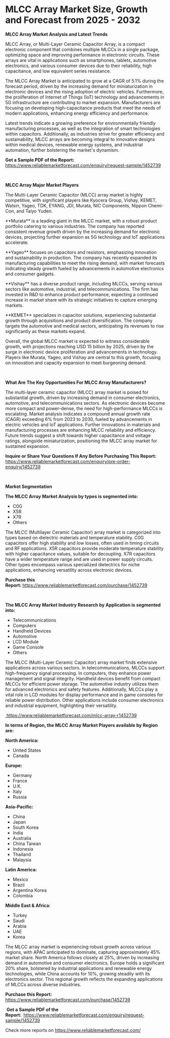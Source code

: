 <p><h1>MLCC Array Market Size, Growth and Forecast from 2025 - 2032</h1></p><p><strong>MLCC Array Market Analysis and Latest Trends</strong></p>
<p><p>MLCC Array, or Multi-Layer Ceramic Capacitor Array, is a compact electronic component that combines multiple MLCCs in a single package, optimizing space and improving performance in electronic circuits. These arrays are vital in applications such as smartphones, tablets, automotive electronics, and various consumer devices due to their reliability, high capacitance, and low equivalent series resistance.</p><p>The MLCC Array Market is anticipated to grow at a CAGR of 5.1% during the forecast period, driven by the increasing demand for miniaturization in electronic devices and the rising adoption of electric vehicles. Furthermore, the proliferation of Internet of Things (IoT) technology and advancements in 5G infrastructure are contributing to market expansion. Manufacturers are focusing on developing high-capacitance products that meet the needs of modern applications, enhancing energy efficiency and performance.</p><p>Latest trends indicate a growing preference for environmentally friendly manufacturing processes, as well as the integration of smart technologies within capacitors. Additionally, as industries strive for greater efficiency and sustainability, MLCC arrays are becoming integral to innovative designs within medical devices, renewable energy systems, and industrial automation, further bolstering the market's dynamism.</p></p>
<p><strong>Get a Sample PDF of the Report:&nbsp;</strong> <a href="https://www.reliablemarketforecast.com/enquiry/request-sample/1452739?utm_campaign=2441&utm_medium=2&utm_source=Github&utm_content=ia&utm_term=12022025&utm_id=mlcc-array">https://www.reliablemarketforecast.com/enquiry/request-sample/1452739</a></p>
<p>&nbsp;</p>
<p><strong>MLCC Array Major Market Players</strong></p>
<p><p>The Multi-Layer Ceramic Capacitor (MLCC) array market is highly competitive, with significant players like Kyocera Group, Vishay, KEMET, Walsin, Yageo, TDK, EYANG, JDI, Murata, NIC Components, Nippon Chemi-Con, and Taiyo Yuden.</p><p>**Murata** is a leading giant in the MLCC market, with a robust product portfolio catering to various industries. The company has reported consistent revenue growth driven by the increasing demand for electronic devices, projecting further expansion as 5G technology and IoT applications accelerate.</p><p>**Yageo** focuses on capacitors and resistors, emphasizing innovation and sustainability in production. The company has recently expanded its manufacturing capabilities to meet the rising demand, with market forecasts indicating steady growth fueled by advancements in automotive electronics and consumer gadgets.</p><p>**Vishay** has a diverse product range, including MLCCs, serving various sectors like automotive, industrial, and telecommunications. The firm has invested in R&D to enhance product performance, expecting a continued increase in market share with its strategic initiatives to capture emerging markets.</p><p>**KEMET** specializes in capacitor solutions, experiencing substantial growth through acquisitions and product diversification. The company targets the automotive and medical sectors, anticipating its revenues to rise significantly as these markets expand.</p><p>Overall, the global MLCC market is expected to witness considerable growth, with projections reaching USD 15 billion by 2025, driven by the surge in electronic device proliferation and advancements in technology. Players like Murata, Yageo, and Vishay are central to this growth, focusing on innovation and capacity expansion to meet burgeoning demand.</p></p>
<p>&nbsp;</p>
<p><strong>What Are The Key Opportunities For MLCC Array Manufacturers?</strong></p>
<p><p>The multi-layer ceramic capacitor (MLCC) array market is poised for substantial growth, driven by increasing demand in consumer electronics, automotive, and telecommunications sectors. As electronic devices become more compact and power-dense, the need for high-performance MLCCs is escalating. Market analysis indicates a compound annual growth rate (CAGR) exceeding 6% from 2023 to 2030, fueled by advancements in electric vehicles and IoT applications. Further innovations in materials and manufacturing processes are enhancing MLCC reliability and efficiency. Future trends suggest a shift towards higher capacitance and voltage ratings, alongside miniaturization, positioning the MLCC array market for sustained expansion.</p></p>
<p><strong>Inquire or Share Your Questions If Any Before Purchasing This Report:</strong> <a href="https://www.reliablemarketforecast.com/enquiry/pre-order-enquiry/1452739?utm_campaign=2441&utm_medium=2&utm_source=Github&utm_content=ia&utm_term=12022025&utm_id=mlcc-array">https://www.reliablemarketforecast.com/enquiry/pre-order-enquiry/1452739</a></p>
<p>&nbsp;</p>
<p><strong>Market Segmentation</strong></p>
<p><strong>The MLCC Array Market Analysis by types is segmented into:</strong></p>
<p><ul><li>C0G</li><li>X5R</li><li>X7R</li><li>Others</li></ul></p>
<p><p>The MLCC (Multilayer Ceramic Capacitor) array market is categorized into types based on dielectric materials and temperature stability. C0G capacitors offer high stability and low losses, often used in timing circuits and RF applications. X5R capacitors provide moderate temperature stability with higher capacitance values, suitable for decoupling. X7R capacitors have a wider temperature range and are used in power supply circuits. Other types encompass various specialized dielectrics for niche applications, enhancing versatility across electronic devices.</p></p>
<p><strong>Purchase this Report:&nbsp;</strong><a href="https://www.reliablemarketforecast.com/purchase/1452739?utm_campaign=2441&utm_medium=2&utm_source=Github&utm_content=ia&utm_term=12022025&utm_id=mlcc-array">https://www.reliablemarketforecast.com/purchase/1452739</a></p>
<p>&nbsp;</p>
<p><strong>The MLCC Array Market Industry Research by Application is segmented into:</strong></p>
<p><ul><li>Telecommunications</li><li>Computers</li><li>Handheld Devices</li><li>Automotive</li><li>LCD Module</li><li>Game Console</li><li>Others</li></ul></p>
<p><p>The MLCC (Multi-Layer Ceramic Capacitor) array market finds extensive applications across various sectors. In telecommunications, MLCCs support high-frequency signal processing. In computers, they enhance power management and signal integrity. Handheld devices benefit from compact MLCCs for efficient power storage. The automotive industry utilizes them for advanced electronics and safety features. Additionally, MLCCs play a vital role in LCD modules for display performance and in game consoles for reliable power distribution. Other applications include consumer electronics and industrial equipment, highlighting their versatility.</p></p>
<p><a href="https://www.reliablemarketforecast.com/mlcc-array-r1452739?utm_campaign=2441&utm_medium=2&utm_source=Github&utm_content=ia&utm_term=12022025&utm_id=mlcc-array">&nbsp;https://www.reliablemarketforecast.com/mlcc-array-r1452739</a></p>
<p><strong>In terms of Region, the MLCC Array Market Players available by Region are:</strong></p>
<p>
    <p> <strong> North America: </strong>
        <ul>
            <li>United States</li>
            <li>Canada</li>
        </ul>
        </p> 
    <p> <strong> Europe: </strong>
        <ul>
            <li>Germany</li>
            <li>France</li>
            <li>U.K.</li>
            <li>Italy</li>
            <li>Russia</li>
        </ul>
        </p> 
    <p> <strong> Asia-Pacific: </strong>
        <ul>
            <li>China</li>
            <li>Japan</li>
            <li>South Korea</li>
            <li>India</li>
            <li>Australia</li>
            <li>China Taiwan</li>
            <li>Indonesia</li>
            <li>Thailand</li>
            <li>Malaysia</li>
        </ul>
        </p> 
    <p> <strong> Latin America: </strong>
        <ul>
            <li>Mexico</li>
            <li>Brazil</li>
            <li>Argentina Korea</li>
            <li>Colombia</li>
        </ul>
        </p> 
    <p> <strong> Middle East & Africa: </strong>
        <ul>
            <li>Turkey</li>
            <li>Saudi</li>
            <li>Arabia</li>
            <li>UAE</li>
            <li>Korea</li>
        </ul>
    </p>
    </p>
<p><p>The MLCC array market is experiencing robust growth across various regions, with APAC anticipated to dominate, capturing approximately 45% market share. North America follows closely at 25%, driven by increasing demand in automotive and consumer electronics. Europe holds a significant 20% share, bolstered by industrial applications and renewable energy technologies, while China accounts for 10%, growing steadily with its electronics sector. This regional growth reflects the expanding applications of MLCCs across diverse industries.</p></p>
<p><strong>Purchase this Report: </strong><a href="https://www.reliablemarketforecast.com/purchase/1452739?utm_campaign=2441&utm_medium=2&utm_source=Github&utm_content=ia&utm_term=12022025&utm_id=mlcc-array">https://www.reliablemarketforecast.com/purchase/1452739</a></p>
<p>&nbsp;<strong>Get a Sample PDF of the Report:&nbsp;&nbsp;</strong><a href="https://www.reliablemarketforecast.com/enquiry/request-sample/1452739?utm_campaign=2441&utm_medium=2&utm_source=Github&utm_content=ia&utm_term=12022025&utm_id=mlcc-array">https://www.reliablemarketforecast.com/enquiry/request-sample/1452739</a></p>
<p><strong></strong></p>
<p>Check more reports on <a href="https://www.reliablemarketforecast.com/?utm_campaign=2441&utm_medium=2&utm_source=Github&utm_content=ia&utm_term=12022025&utm_id=mlcc-array">https://www.reliablemarketforecast.com/</a></p>